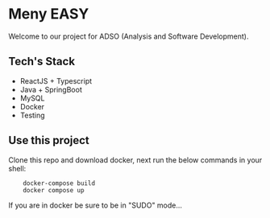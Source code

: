 # Meny EASY

Welcome to our project for ADSO (Analysis and Software Development).

## Tech's Stack

* ReactJS + Typescript
* Java + SpringBoot
* MySQL
* Docker
* Testing

## Use this project

Clone this repo and download docker, next run the below commands in your shell:
```shell
    docker-compose build
    docker compose up 
```

If you are in docker be sure to be in "SUDO" mode...
